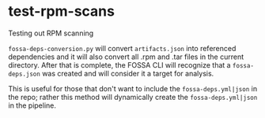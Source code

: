 # test-rpm-scans
Testing out RPM scanning

`fossa-deps-conversion.py` will convert `artifacts.json` into referenced dependencies and it will also convert all .rpm and .tar files in the current directory.
After that is complete, the FOSSA CLI will recognize that a `fossa-deps.json` was created and will consider it a target for analysis.

This is useful for those that don't want to include the  `fossa-deps.yml|json` in the repo; rather this method will dynamically create the `fossa-deps.yml|json` in the pipeline.
